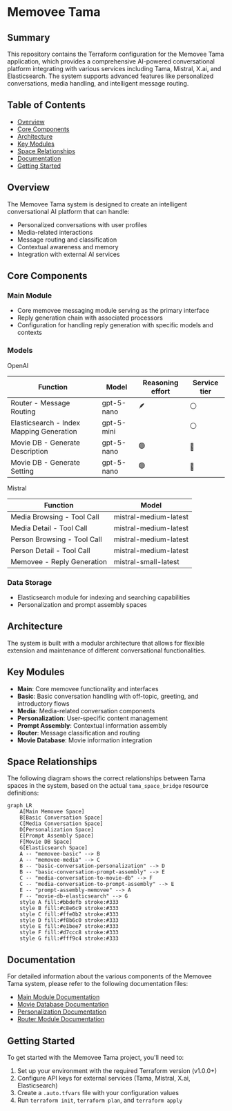 # Memovee Tama

## Summary

This repository contains the Terraform configuration for the Memovee Tama application, which provides a comprehensive AI-powered conversational platform integrating with various services including Tama, Mistral, X.ai, and Elasticsearch. The system supports advanced features like personalized conversations, media handling, and intelligent message routing.

## Table of Contents

- [Overview](#overview)
- [Core Components](#core-components)
- [Architecture](#architecture)
- [Key Modules](#key-modules)
- [Space Relationships](#space-relationships)
- [Documentation](#documentation)
- [Getting Started](#getting-started)

## Overview

The Memovee Tama system is designed to create an intelligent conversational AI platform that can handle:
- Personalized conversations with user profiles
- Media-related interactions
- Message routing and classification
- Contextual awareness and memory
- Integration with external AI services

## Core Components

### Main Module
- Core memovee messaging module serving as the primary interface
- Reply generation chain with associated processors
- Configuration for handling reply generation with specific models and contexts

### Models

OpenAI

| Function | Model | Reasoning effort | Service tier |
| --- | --- | --- | --- |
| Router - Message Routing | gpt-5-nano | 🪶 | ⚪ |
| Elasticsearch - Index Mapping Generation | gpt-5-mini |  | ⚪ |
| Movie DB - Generate Description | gpt-5-nano | 🟢 | 🤸 |
| Movie DB - Generate Setting | gpt-5-nano | 🟢 | 🤸 |

Mistral

| Function | Model |
| --- | --- |
| Media Browsing - Tool Call | mistral-medium-latest |
| Media Detail - Tool Call | mistral-medium-latest |
| Person Browsing - Tool Call | mistral-medium-latest |
| Person Detail - Tool Call | mistral-medium-latest |
| Memovee - Reply Generation | mistral-small-latest |

### Data Storage
- Elasticsearch module for indexing and searching capabilities
- Personalization and prompt assembly spaces

## Architecture

The system is built with a modular architecture that allows for flexible extension and maintenance of different conversational functionalities.

## Key Modules

- **Main**: Core memovee functionality and interfaces
- **Basic**: Basic conversation handling with off-topic, greeting, and introductory flows
- **Media**: Media-related conversation components
- **Personalization**: User-specific content management
- **Prompt Assembly**: Contextual information assembly
- **Router**: Message classification and routing
- **Movie Database**: Movie information integration

## Space Relationships

The following diagram shows the correct relationships between Tama spaces in the system, based on the actual `tama_space_bridge` resource definitions:

```mermaid
graph LR
    A[Main Memovee Space]
    B[Basic Conversation Space]
    C[Media Conversation Space]
    D[Personalization Space]
    E[Prompt Assembly Space]
    F[Movie DB Space]
    G[Elasticsearch Space]
    A -- "memovee-basic" --> B
    A -- "memovee-media" --> C
    B -- "basic-conversation-personalization" --> D
    B -- "basic-conversation-prompt-assembly" --> E
    C -- "media-conversation-to-movie-db" --> F
    C -- "media-conversation-to-prompt-assembly" --> E
    E -- "prompt-assembly-memovee" --> A
    F -- "movie-db-elasticsearch" --> G
    style A fill:#bbdefb stroke:#333
    style B fill:#c8e6c9 stroke:#333
    style C fill:#ffe0b2 stroke:#333
    style D fill:#f8b6c0 stroke:#333
    style E fill:#e1bee7 stroke:#333
    style F fill:#d7ccc8 stroke:#333
    style G fill:#fff9c4 stroke:#333
```

## Documentation

For detailed information about the various components of the Memovee Tama system, please refer to the following documentation files:

- [Main Module Documentation](docs/main.md)
- [Movie Database Documentation](docs/movie-db.md)
- [Personalization Documentation](docs/personalization.md)
- [Router Module Documentation](docs/router.md)

## Getting Started

To get started with the Memovee Tama project, you'll need to:
1. Set up your environment with the required Terraform version (v1.0.0+)
2. Configure API keys for external services (Tama, Mistral, X.ai, Elasticsearch)
3. Create a `.auto.tfvars` file with your configuration values
4. Run `terraform init`, `terraform plan`, and `terraform apply`
